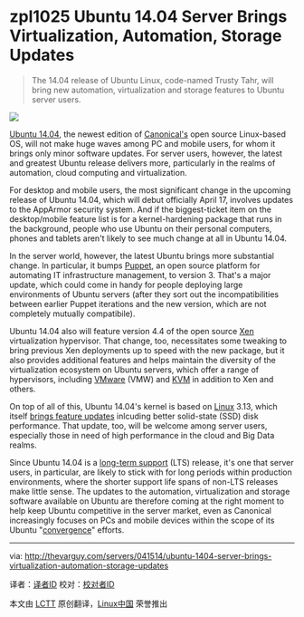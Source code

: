 zpl1025
Ubuntu 14.04 Server Brings Virtualization, Automation, Storage Updates
================================================================================
> The 14.04 release of Ubuntu Linux, code-named Trusty Tahr, will bring new automation, virtualization and storage features to Ubuntu server users.

![](http://thevarguy.com/site-files/thevarguy.com/files/imagecache/medium_img/uploads/2014/04/ubuntulogo.png)

[Ubuntu 14.04][1], the newest edition of [Canonical's][2] open source Linux-based OS, will not make huge waves among PC and mobile users, for whom it brings only minor software updates. For server users, however, the latest and greatest Ubuntu release delivers more, particularly in the realms of automation, cloud computing and virtualization.

For desktop and mobile users, the most significant change in the upcoming release of Ubuntu 14.04, which will debut officially April 17, involves updates to the AppArmor security system. And if the biggest-ticket item on the desktop/mobile feature list is for a kernel-hardening package that runs in the background, people who use Ubuntu on their personal computers, phones and tablets aren't likely to see much change at all in Ubuntu 14.04.

In the server world, however, the latest Ubuntu brings more substantial change. In particular, it bumps [Puppet][3], an open source platform for automating IT infrastructure management, to version 3. That's a major update, which could come in handy for people deploying large environments of Ubuntu servers (after they sort out the incompatibilities between earlier Puppet iterations and the new version, which are not completely mutually compatibile).

Ubuntu 14.04 also will feature version 4.4 of the open source [Xen][6] virtualization hypervisor. That change, too, necessitates some tweaking to bring previous Xen deployments up to speed with the new package, but it also provides additional features and helps maintain the diversity of the virtualization ecosystem on Ubuntu servers, which offer a range of hypervisors, including [VMware][4] (VMW) and [KVM][5] in addition to Xen and others.

On top of all of this, Ubuntu 14.04's kernel is based on [Linux][7] 3.13, which itself [brings feature updates][8] inlcuding better solid-state (SSD) disk performance. That update, too, will be welcome among server users, especially those in need of high performance in the cloud and Big Data realms.

Since Ubuntu 14.04 is a [long-term support][9] (LTS) release, it's one that server users, in particular, are likely to stick with for long periods within production environments, where the shorter support life spans of non-LTS releases make little sense. The updates to the automation, virtualization and storage software available on Ubuntu are therefore coming at the right moment to help keep Ubuntu competitive in the server market, even as Canonical increasingly focuses on PCs and mobile devices within the scope of its Ubuntu "[convergence][10]" efforts.

--------------------------------------------------------------------------------

via: http://thevarguy.com/servers/041514/ubuntu-1404-server-brings-virtualization-automation-storage-updates

译者：[译者ID](https://github.com/译者ID) 校对：[校对者ID](https://github.com/校对者ID)

本文由 [LCTT](https://github.com/LCTT/TranslateProject) 原创翻译，[Linux中国](http://linux.cn/) 荣誉推出

[1]:http://releases.ubuntu.com/14.04/
[2]:http://www.canonical.com/
[3]:http://puppetlabs.com/
[4]:http://vmware.com/
[5]:http://www.linux-kvm.org/
[6]:http://xen.org/
[7]:http://kernel.org/
[8]:http://thevarguy.com/open-source-application-software-companies/linux-kernel-updates-add-features-mobile-cloud-big-data
[9]:https://wiki.ubuntu.com/LTS
[10]:http://thevarguy.com/open-source-application-software-companies/can-canonical-rally-its-community-ubuntu-convergence
